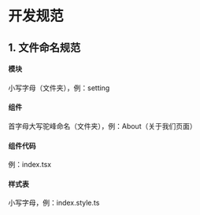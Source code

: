 # 开发规范

## 1. 文件命名规范
#### 模块
小写字母（文件夹），例：setting
#### 组件
首字母大写驼峰命名（文件夹），例：About（关于我们页面）
#### 组件代码
例：index.tsx
#### 样式表
小写字母，例：index.style.ts
